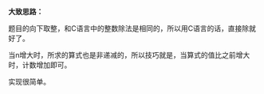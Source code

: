 <!-- date and tags in the next two lines
2018-12-22 23:53:00 +0800
numbers
-->

**大致思路：**

题目的向下取整，和C语言中的整数除法是相同的，所以用C语言的话，直接除就好了。

当n增大时，所求的算式也是非递减的，所以技巧就是，当算式的值比之前增大时，计数增加即可。

实现很简单。
